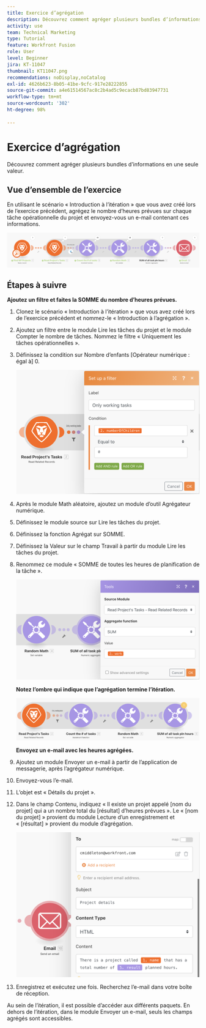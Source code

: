 ```yaml
---
title: Exercice d’agrégation
description: Découvrez comment agréger plusieurs bundles d’informations en une seule valeur.
activity: use
team: Technical Marketing
type: Tutorial
feature: Workfront Fusion
role: User
level: Beginner
jira: KT-11047
thumbnail: KT11047.png
recommendations: noDisplay,noCatalog
exl-id: 4626b623-8b05-41be-9cfc-917e28222855
source-git-commit: a4e61514567ac8c2b4ad5c9ecacb87bd83947731
workflow-type: tm+mt
source-wordcount: '302'
ht-degree: 98%

---
```


# Exercice d’agrégation

Découvrez comment agréger plusieurs bundles d’informations en une seule valeur.

## Vue d’ensemble de l’exercice

En utilisant le scénario « Introduction à l’itération » que vous avez créé lors de l’exercice précédent, agrégez le nombre d’heures prévues sur chaque tâche opérationnelle du projet et envoyez-vous un e-mail contenant ces informations.

![Image d’agrégation 1](../12-exercises/assets/aggregation-walkthrough-1.png)

## Étapes à suivre

**Ajoutez un filtre et faites la SOMME du nombre d’heures prévues.**

1. Clonez le scénario « Introduction à l’itération » que vous avez créé lors de l’exercice précédent et nommez-le « Introduction à l’agrégation ».
1. Ajoutez un filtre entre le module Lire les tâches du projet et le module Compter le nombre de tâches. Nommez le filtre « Uniquement les tâches opérationnelles ».
1. Définissez la condition sur Nombre d’enfants [Opérateur numérique : égal à] 0.

   ![Image d’agrégation 2](../12-exercises/assets/aggregation-walkthrough-2.png)

1. Après le module Math aléatoire, ajoutez un module d’outil Agrégateur numérique.
1. Définissez le module source sur Lire les tâches du projet.
1. Définissez la fonction Agrégat sur SOMME.
1. Définissez la Valeur sur le champ Travail à partir du module Lire les tâches du projet.
1. Renommez ce module « SOMME de toutes les heures de planification de la tâche ».

   ![Image d’agrégation 3](../12-exercises/assets/aggregation-walkthrough-3.png)

   **Notez l’ombre qui indique que l’agrégation termine l’itération.**

   ![Image d’agrégation 4](../12-exercises/assets/aggregation-walkthrough-4.png)

   **Envoyez un e-mail avec les heures agrégées.**

1. Ajoutez un module Envoyer un e-mail à partir de l’application de messagerie, après l’agrégateur numérique.
1. Envoyez-vous l’e-mail.
1. L’objet est « Détails du projet ».
1. Dans le champ Contenu, indiquez « Il existe un projet appelé [nom du projet] qui a un nombre total du [résultat] d’heures prévues ». Le « [nom du projet] » provient du module Lecture d’un enregistrement et « [résultat] » provient du module d’agrégation.

   ![Image d’agrégation 5](../12-exercises/assets/aggregation-walkthrough-5.png)

1. Enregistrez et exécutez une fois. Recherchez l’e-mail dans votre boîte de réception.

Au sein de l’itération, il est possible d’accéder aux différents paquets. En dehors de l’itération, dans le module Envoyer un e-mail, seuls les champs agrégés sont accessibles.
